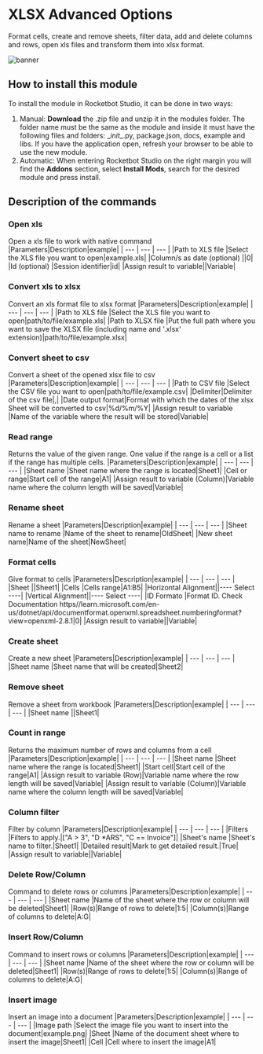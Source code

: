 



# XLSX Advanced Options
  
Format cells, create and remove sheets, filter data, add and delete columns and rows, open xls files and transform them into xlsx format.  

  
![banner](imgs/Banner_AdvancedXLSX.png)

## How to install this module
  
To install the module in Rocketbot Studio, it can be done in two ways:
1. Manual: __Download__ the .zip file and unzip it in the modules folder. The folder name must be the same as the module and inside it must have the following files and folders: \__init__.py, package.json, docs, example and libs. If you have the application open, refresh your browser to be able to use the new module.
2. Automatic: When entering Rocketbot Studio on the right margin you will find the **Addons** section, select **Install Mods**, search for the desired module and press install.  


## Description of the commands

### Open xls
  
Open a xls file to work with native command
|Parameters|Description|example|
| --- | --- | --- |
|Path to XLS file |Select the XLS file you want to open|example.xls|
|Column/s as date (optional) ||0|
|Id (optional) |Session identifier|id|
|Assign result to variable||Variable|

### Convert xls to xlsx
  
Convert an xls format file to xlsx format
|Parameters|Description|example|
| --- | --- | --- |
|Path to XLS file |Select the XLS file you want to open|path/to/file/example.xls|
|Path to XLSX file |Put the full path where you want to save the XLSX file (including name and '.xlsx' extension)|path/to/file/example.xlsx|

### Convert sheet to csv
  
Convert a sheet of the opened xlsx file to csv
|Parameters|Description|example|
| --- | --- | --- |
|Path to CSV file |Select the CSV file you want to open|path/to/file/example.csv|
|Delimiter|Delimiter of the csv file|,|
|Date output format|Format with which the dates of the xlsx Sheet will be converted to csv|%d/%m/%Y|
|Assign result to variable |Name of the variable where the result will be stored|Variable|

### Read range
  
Returns the value of the given range. One value if the range is a cell or a list if the range has multiple cells.
|Parameters|Description|example|
| --- | --- | --- |
|Sheet name |Sheet name where the range is located|Sheet1|
|Cell or range|Start cell of the range|A1|
|Assign result to variable (Column)|Variable name where the column length will be saved|Variable|

### Rename sheet
  
Rename a sheet
|Parameters|Description|example|
| --- | --- | --- |
|Sheet name to rename |Name of the sheet to rename|OldSheet|
|New sheet name|Name of the sheet|NewSheet|

### Format cells
  
Give format to cells
|Parameters|Description|example|
| --- | --- | --- |
|Sheet ||Sheet1|
|Cells |Cells range|A1:B5|
|Horizontal Alignment||---- Select ----|
|Vertical Alignment||---- Select ----|
|ID Formato |Format ID. Check Documentation https//learn.microsoft.com/en-us/dotnet/api/documentformat.openxml.spreadsheet.numberingformat?view=openxml-2.8.1|0|
|Assign result to variable||Variable|

### Create sheet
  
Create a new sheet
|Parameters|Description|example|
| --- | --- | --- |
|Sheet name |Sheet name that will be created|Sheet2|

### Remove sheet
  
Remove a sheet from workbook
|Parameters|Description|example|
| --- | --- | --- |
|Sheet name ||Sheet1|

### Count in range
  
Returns the maximum number of rows and columns from a cell
|Parameters|Description|example|
| --- | --- | --- |
|Sheet name |Sheet name where the range is located|Sheet1|
|Start cell|Start cell of the range|A1|
|Assign result to variable (Row)|Variable name where the row length will be saved|Variable|
|Assign result to variable (Column)|Variable name where the column length will be saved|Variable|

### Column filter
  
Filter by column
|Parameters|Description|example|
| --- | --- | --- |
|Filters |Filters to apply.|["A > 3", "D *ARS", "C == Invoice"]|
|Sheet's name |Sheet's name to filter.|Sheet1|
|Detailed result|Mark to get detailed result.|True|
|Assign result to variable||Variable|

### Delete Row/Column
  
Command to delete rows or columns
|Parameters|Description|example|
| --- | --- | --- |
|Sheet name |Name of the sheet where the row or column will be deleted|Sheet1|
|Row(s)|Range of rows to delete|1:5|
|Column(s)|Range of columns to delete|A:G|

### Insert Row/Column
  
Command to insert rows or columns
|Parameters|Description|example|
| --- | --- | --- |
|Sheet name |Name of the sheet where the row or column will be deleted|Sheet1|
|Row(s)|Range of rows to delete|1:5|
|Column(s)|Range of columns to delete|A:G|

### Insert image
  
Insert an image into a document
|Parameters|Description|example|
| --- | --- | --- |
|Image path |Select the image file you want to insert into the document|example.png|
|Sheet |Name of the document sheet where to insert the image|Sheet1|
|Cell |Cell where to insert the image|A1|
